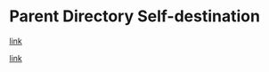 # Parent Directory Self-destination

<!-- ✗ BAD: Self-destination via parent directory -->
[link](../invalid/parent-dir-input.md#fragment)

<!-- ✗ BAD: Self-destination via parent without fragment -->
[link](../invalid/parent-dir-input.md)
